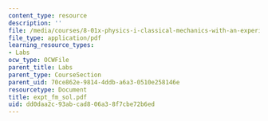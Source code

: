 ```yaml
---
content_type: resource
description: ''
file: /media/courses/8-01x-physics-i-classical-mechanics-with-an-experimental-focus-fall-2002/dd0daa2c93abcad806a38f7cbe72b6ed_expt_fm_sol.pdf
file_type: application/pdf
learning_resource_types:
- Labs
ocw_type: OCWFile
parent_title: Labs
parent_type: CourseSection
parent_uid: 70ce862e-9814-4ddb-a6a3-0510e258146e
resourcetype: Document
title: expt_fm_sol.pdf
uid: dd0daa2c-93ab-cad8-06a3-8f7cbe72b6ed
---
```

